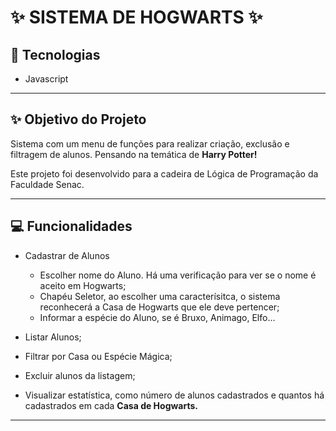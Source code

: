 <h1><strong>✨ SISTEMA DE HOGWARTS ✨</strong></h1>

 <h2><strong>🚀 Tecnologias</strong></h2>
<ul>
<li>Javascript</li>
</ul>
<hr>
<h2><strong>✨ Objetivo do Projeto</strong></h2>
<p>Sistema com um menu de funções para realizar criação, exclusão e filtragem de alunos. Pensando na temática de <strong>Harry Potter!</strong></p>
<p>Este projeto foi desenvolvido para a cadeira de Lógica de Programação da Faculdade Senac.</p>
<hr> 
<h2>💻 Funcionalidades</h2>
<ul>
<li>
<p>Cadastrar de Alunos</p>
<ul>
<li>Escolher nome do Aluno. Há uma verificação para ver se o nome é aceito em Hogwarts;</li>
<li>Chapéu Seletor, ao escolher uma caracterísitca, o sistema reconhecerá a Casa de Hogwarts que ele deve pertencer;</li>
<li>Informar a espécie do Aluno, se é Bruxo, Animago, Elfo...</li>
</ul>
</li>

<li>
<p>Listar Alunos;</p>
</li>

<li>
<p>Filtrar por Casa ou Espécie Mágica;</p>
</li>

<li>
<p>Excluir alunos da listagem;</p>
</li>

<li>
<p>Visualizar estatística, como número de alunos cadastrados e quantos há cadastrados em cada <strong>Casa de Hogwarts.</strong></p>
</li>

</ul>
<hr>

